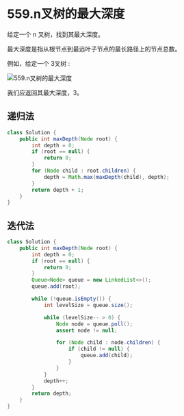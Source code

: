 # 559.n叉树的最大深度

给定一个 n 叉树，找到其最大深度。

最大深度是指从根节点到最远叶子节点的最长路径上的节点总数。

例如，给定一个 3叉树 :

![559.n叉树的最大深度](https://img-blog.csdnimg.cn/2021020315313214.png)

我们应返回其最大深度，3。



## 递归法

```java
class Solution {
    public int maxDepth(Node root) {
        int depth = 0;
        if (root == null) {
            return 0;
        }
        for (Node child : root.children) {
            depth = Math.max(maxDepth(child), depth);
        }
        return depth + 1;
    }
}
```



## 迭代法

```java
class Solution {
    public int maxDepth(Node root) {
        int depth = 0;
        if (root == null) {
            return 0;
        }
        Queue<Node> queue = new LinkedList<>();
        queue.add(root);

        while (!queue.isEmpty()) {
            int levelSize = queue.size();

            while (levelSize-- > 0) {
                Node node = queue.poll();
                assert node != null;

                for (Node child : node.children) {
                    if (child != null) {
                        queue.add(child);
                    }
                }
            }
            depth++;
        }
        return depth;
    }
}

```

